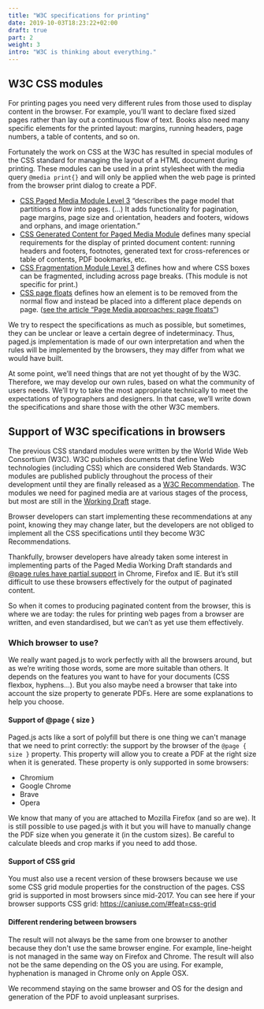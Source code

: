 ```yaml
---
title: "W3C specifications for printing"
date: 2019-10-03T18:23:22+02:00
draft: true
part: 2
weight: 3
intro: "W3C is thinking about everything."  
---
```



## W3C CSS modules

For printing pages you need very different rules from those used to display content in the browser. For example, you’ll want to declare fixed sized pages rather than lay out a continuous flow of text. Books also need many specific elements for the printed layout: margins, running headers, page numbers, a table of contents, and so on.

Fortunately the work on CSS at the W3C has resulted in special modules of the CSS standard for managing the layout of a HTML document during printing. These modules can be used in a print stylesheet with the media query `@media print{}` and will only be applied when
the web page is printed from the browser print dialog to create a PDF.

- [CSS Paged Media Module Level 3](https://www.w3.org/TR/css3-page/) “describes the page model that partitions a flow into pages. (…) It adds functionality for pagination, page margins, page size and orientation, headers and footers, widows and orphans, and image orientation.”
- [CSS Generated Content for Paged Media Module](https://www.w3.org/TR/css-gcpm-3/) defines many special requirements for the display of printed document content: running headers and footers, footnotes, generated text for cross-references or table of contents, PDF bookmarks, etc.
- [CSS Fragmentation Module Level 3](https://www.w3.org/TR/css-break-3/) defines how and where CSS boxes can be fragmented, including across page breaks. (This module is not specific for print.)
- [ CSS page floats](https://www.w3.org/TR/css-page-floats-3/) defines how an element is to be removed from the normal flow and instead be placed into a different place depends on page. ([see the article “Page Media approaches: page floats”](https://www.pagedmedia.org/page-floats/))

We try to respect the specifications as much as possible, but sometimes, they can be unclear or leave a certain degree of indeterminacy. Thus, paged.js implementation is made of our own interpretation and when the rules will be implemented by the browsers, they may differ from what we would have built. 

At some point, we’ll need things that are not yet thought of by the W3C. Therefore, we may develop our own rules, based on what the community of users needs. We’ll try to take the most appropriate  technically to meet the expectations of typographers and designers. In that case, we’ll write down the specifications and share those with the other W3C members.

## Support of W3C specifications in browsers

The previous CSS standard modules were written by the World Wide Web Consortium (W3C). W3C publishes documents that define Web technologies (including CSS) which are considered Web Standards. W3C modules are published publicly throughout the process of their development until they are finally released as a [W3C Recommendation](https://www.w3.org/2018/Process-20180201/#rec-publication). The modules we need for pagined media are at various stages of the process, but most are still in the [Working Draft](https://www.w3.org/2018/Process-20180201/#revised-wd) stage.

Browser developers can start implementing these recommendations at any point, knowing they may change later, but the developers are not obliged to implement all the CSS specifications until they become W3C Recommendations.

Thankfully, browser developers have already taken some interest in implementing parts of the Paged Media Working Draft standards and [@page rules have partial support](https://caniuse.com/#search=%40page) in Chrome, Firefox and IE. But it’s still difficult to use these browsers effectively for the output of paginated content.

So when it comes to producing paginated content from the browser, this is where we are today: the rules for printing web pages from a browser are written, and even standardised, but we can’t as yet use them effectively.



### Which browser to use?

We really want paged.js to work perfectly with all the browsers around, but as we’re writing those words, some are more suitable than others. It depends on the features you want to have for your documents (CSS flexbox, hyphens…). But you also maybe need a browser that take into account the size property to generate PDFs. Here are some explanations to help you choose.

#### Support of @page { size }

Paged.js acts like a sort of polyfill but there is one thing we can't manage that we need to print correctly: the support by the browser of the `@page { size }` property. This property will allow you to create a PDF at the right size when it is generated. These property is only supported in some browsers:

- Chromium
- Google Chrome
- Brave
- Opera

We know that many of you are attached to Mozilla Firefox (and so are we). It is still possible to use paged.js with it but you will have to manually change the PDF size when you generate it (in the custom sizes). Be careful to calculate bleeds and crop marks if you need to add those.

#### Support of CSS grid

You must also use a recent version of these browsers because we use some CSS grid module properties for the construction of the pages. CSS grid is supported in most browsers since mid-2017. You can see here if your browser supports CSS grid: https://caniuse.com/#feat=css-grid

#### Different rendering between browsers

The result will not always be the same from one browser to another because they don't use the same browser engine. For example, line-height is not managed in the same way on Firefox and Chrome. The result will also not be the same depending on the OS you are using. For example, hyphenation is managed in Chrome only on Apple OSX.

We recommend staying on the same browser and OS for the design and generation of the PDF to avoid unpleasant surprises.